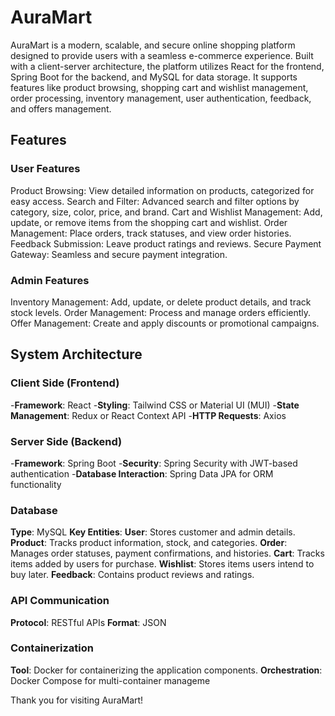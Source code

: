 # AuraMart

AuraMart is a modern, scalable, and secure online shopping platform designed to provide users with a seamless e-commerce experience. Built with a client-server architecture, the platform utilizes React for the frontend, Spring Boot for the backend, and MySQL for data storage. It supports features like product browsing, shopping cart and wishlist management, order processing, inventory management, user authentication, feedback, and offers management.

## Features

### User Features
Product Browsing: View detailed information on products, categorized for easy access.
Search and Filter: Advanced search and filter options by category, size, color, price, and brand.
Cart and Wishlist Management: Add, update, or remove items from the shopping cart and wishlist.
Order Management: Place orders, track statuses, and view order histories.
Feedback Submission: Leave product ratings and reviews.
Secure Payment Gateway: Seamless and secure payment integration.

### Admin Features
Inventory Management: Add, update, or delete product details, and track stock levels.
Order Management: Process and manage orders efficiently.
Offer Management: Create and apply discounts or promotional campaigns.

## System Architecture 

### Client Side (Frontend)
-**Framework**: React
-**Styling**: Tailwind CSS or Material UI (MUI)
-**State Management**: Redux or React Context API
-**HTTP Requests**: Axios

### Server Side (Backend)
-**Framework**: Spring Boot
-**Security**: Spring Security with JWT-based authentication
-**Database Interaction**: Spring Data JPA for ORM functionality

### Database
**Type**: MySQL
**Key Entities**:
**User**: Stores customer and admin details.
**Product**: Tracks product information, stock, and categories.
**Order**: Manages order statuses, payment confirmations, and histories.
**Cart**: Tracks items added by users for purchase.
**Wishlist**: Stores items users intend to buy later.
**Feedback**: Contains product reviews and ratings.

### API Communication
**Protocol**: RESTful APIs
**Format**: JSON

### Containerization
**Tool**: Docker for containerizing the application components.
**Orchestration**: Docker Compose for multi-container manageme

Thank you for visiting AuraMart!

